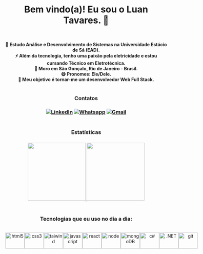 
<div align="center">

<h1>Bem vindo(a)! Eu sou o Luan Tavares. 👋</h1><br/>

🔭 <b>Estudo Análise e Desenvolvimento de Sistemas na Universidade Estácio de Sá (EAD).<br/>
⚡ Além da tecnologia, tenho uma paixão pela eletricidade e estou cursando Técnico em Eletrotécnica.<br/>
📍 Moro em São Gonçalo, Rio de Janeiro - Brasil.<br/>
😄 Pronomes: Ele/Dele.<br/>
🚀 Meu objetivo é tornar-me um desenvolvedor Web Full Stack.</b><br/><br/>

<h3>Contatos<h3>
  
  [![LinkedIn](	https://img.shields.io/badge/LinkedIn-0077B5?style=for-the-badge&logo=linkedin&logoColor=white)](https://www.linkedin.com/in/luantavares0206/)
  [![Whatsapp](	https://img.shields.io/badge/WhatsApp-25D366?style=for-the-badge&logo=whatsapp&logoColor=white)](https://wa.me/+5521973742623)
  [![Gmail](		https://img.shields.io/badge/Gmail-D14836?style=for-the-badge&logo=gmail&logoColor=white)](mailto:luankriok18@gmail.com)<br/><br/>


<h3>Estatísticas<h3>

<a href="https://github.com/LuaanTavares/github-readme-stats">
  <img height="180em" src="https://github-readme-stats.vercel.app/api?username=LuaanTavares&show_icons=true&theme=tokyonight&include_all_commits-true&count-private-true"/>

   <img height="180em" src="https://github-readme-stats.vercel.app/api/top-langs/?username=LuaanTavares&layout=compact&langs_count=10&theme=tokyonight"/>     
</a><br/><br/>


<h3> Tecnologias que eu uso no dia a dia: </h3><br/>

<div style="display: flex">
  <img height="50" width="60" alt="html5" src="https://cdn.jsdelivr.net/gh/devicons/devicon/icons/html5/html5-original.svg">
  
  <img height="50" width="60" alt="css3" src="https://cdn.jsdelivr.net/gh/devicons/devicon/icons/css3/css3-original.svg">
  
  <img height="50" width="60" alt="taiwind" src="https://cdn.jsdelivr.net/gh/devicons/devicon/icons/tailwindcss/tailwindcss-plain.svg">
    
   <img height="50" width="60" alt="javascript" src="https://cdn.jsdelivr.net/gh/devicons/devicon/icons/javascript/javascript-original.svg">
   
   <img height="50" width="60" alt="react" src="https://cdn.jsdelivr.net/gh/devicons/devicon/icons/react/react-original.svg">
   
   <img height="50" width="60" alt="node" src="https://cdn.jsdelivr.net/gh/devicons/devicon/icons/nodejs/nodejs-original.svg">
      
   <img height="50" width="60"  alt="mongoDB" src="https://cdn.jsdelivr.net/gh/devicons/devicon/icons/mongodb/mongodb-original.svg">
               
   <img height="50" width="60"  alt="c#" src="https://cdn.jsdelivr.net/gh/devicons/devicon/icons/csharp/csharp-original.svg">
   
   <img height="50" width="60"  alt=".NET" src="https://cdn.jsdelivr.net/gh/devicons/devicon/icons/dotnetcore/dotnetcore-original.svg">
   
   <img height="50" width="60" alt="git"     src="https://cdn.jsdelivr.net/gh/devicons/devicon/icons/git/git-original.svg">
</div><br/>

</div>
